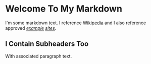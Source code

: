 # Welcome To My Markdown
I'm some markdown text. I reference [Wikipedia](https://en.wikipedia.org) and I also reference approved [*example*](https://www.example.com) [*sites*](https://www.example.org).

## I Contain Subheaders Too
With associated paragraph text.
